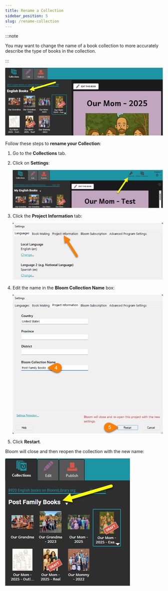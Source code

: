 ```yaml
---
title: Rename a Collection
sidebar_position: 5
slug: /rename-collection
---
```




:::note

You may want to change the name of a book collection to more accurately describe the type of books in the collection.

:::




![](./rename-collection.2154bb19-df12-80e7-9fa1-e217240b3814.png)


Follow these steps to **rename your Collection**:

1. Go to the **Collections** tab.
2. Click on **Settings**:

	![](./rename-collection.2154bb19-df12-80e9-b79c-c0563c2449ad.png)

3. Click the **Project Information** tab:

	![](./rename-collection.2154bb19-df12-80b4-a5ee-e044c77eceda.png)

4. Edit the name in the **Bloom Collection Name** box:

	![](./rename-collection.2154bb19-df12-803a-b775-c8fa070ec3a2.png)

5. Click **Restart**.

Bloom will close and then reopen the collection with the new name:


![](./rename-collection.2154bb19-df12-8013-9d0f-ec89300d9484.png)

